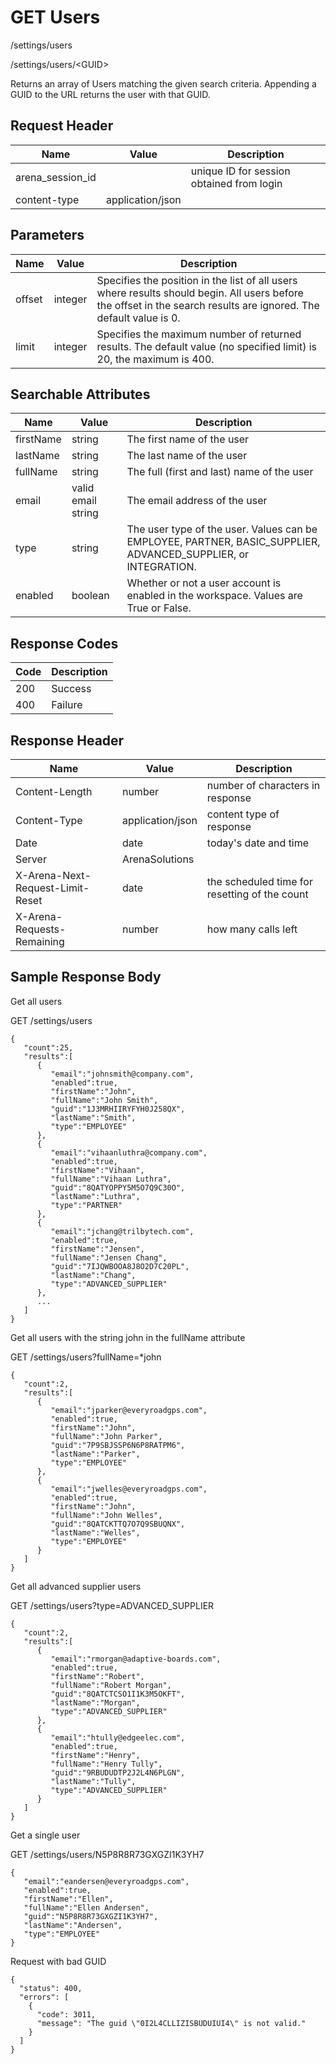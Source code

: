 # GET Users
/settings/users

/settings/users/&lt;GUID&gt;

Returns an array of Users matching the given search criteria. Appending a GUID to the URL returns the user with that GUID.

## Request Header

| Name<br> | Value<br> | Description<br> |
|  --- |  --- |  --- | 
| arena_session_id<br> |   | unique ID for session obtained from login<br> |
| content-type<br> | application/json<br> |   |

## Parameters

| Name<br> | Value<br> | Description<br> |
|  --- |  --- |  --- | 
| offset<br> | integer<br> | Specifies the position in the list of all users where results should begin. All users before the offset in the search results are ignored. The default value is 0.<br> |
| limit<br> | integer<br> | Specifies the maximum number of returned results. The default value \(no specified limit\) is 20, the maximum is 400.<br> |

## Searchable Attributes

| Name<br> | Value<br> | Description<br> |
|  --- |  --- |  --- | 
| firstName<br> | string<br> | The first name of the user<br> |
| lastName<br> | string<br> | The last name of the user<br> |
| fullName<br> | string<br> | The full \(first and last\) name of the user<br> |
| email<br> | valid email string<br> | The email address of the user<br> |
| type<br> | string<br> | The user type of the user. Values can be EMPLOYEE, PARTNER, BASIC_SUPPLIER, ADVANCED_SUPPLIER, or INTEGRATION.<br> |
| enabled<br> | boolean<br> | Whether or not a user account is enabled in the workspace. Values are True or False.<br> |

## Response Codes

| Code<br> | Description<br> |
|  --- |  --- | 
| 200<br> | Success<br> |
| 400<br> | Failure<br> |

## Response Header

| Name<br> | Value<br> | Description<br> |
|  --- |  --- |  --- | 
| Content-Length<br> | number<br> | number of characters in response<br> |
| Content-Type<br> | application/json<br> | content type of response<br> |
| Date<br> | date<br> | today's date and time<br> |
| Server<br> | ArenaSolutions<br> |   |
| X-Arena-Next-Request-Limit-Reset<br> | date<br> | the scheduled time for resetting of the count<br> |
| X-Arena-Requests-Remaining<br> | number<br> | how many calls left<br> |

## Sample Response Body
Get all users

GET /settings/users

```
{  
   "count":25,
   "results":[  
      {  
         "email":"johnsmith@company.com",
         "enabled":true,
         "firstName":"John",
         "fullName":"John Smith",
         "guid":"1J3MRHIIRYFYH0J258QX",
         "lastName":"Smith",
         "type":"EMPLOYEE"
      },
      {  
         "email":"vihaanluthra@company.com",
         "enabled":true,
         "firstName":"Vihaan",
         "fullName":"Vihaan Luthra",
         "guid":"8QATYOPPY5M5O7Q9C30O",
         "lastName":"Luthra",
         "type":"PARTNER"
      },
      {  
         "email":"jchang@trilbytech.com",
         "enabled":true,
         "firstName":"Jensen",
         "fullName":"Jensen Chang",
         "guid":"7IJQWBOOA8J8O2D7C20PL",
         "lastName":"Chang",
         "type":"ADVANCED_SUPPLIER"
      },
      ...
   ]
}

```
Get all users with the string john in the fullName attribute

GET /settings/users?fullName=\*john

```
{  
   "count":2,
   "results":[  
      {  
         "email":"jparker@everyroadgps.com",
         "enabled":true,
         "firstName":"John",
         "fullName":"John Parker",
         "guid":"7P9SBJSSP6N6P8RATPM6",
         "lastName":"Parker",
         "type":"EMPLOYEE"
      },
      {  
         "email":"jwelles@everyroadgps.com",
         "enabled":true,
         "firstName":"John",
         "fullName":"John Welles",
         "guid":"8QATCKTTQ7O7Q9SBUQNX",
         "lastName":"Welles",
         "type":"EMPLOYEE"
      }
   ]
}
```
Get all advanced supplier users

GET /settings/users?type=ADVANCED_SUPPLIER

```
{  
   "count":2,
   "results":[  
      {  
         "email":"rmorgan@adaptive-boards.com",
         "enabled":true,
         "firstName":"Robert",
         "fullName":"Robert Morgan",
         "guid":"8QATCTCSO1I1K3M5OKFT",
         "lastName":"Morgan",
         "type":"ADVANCED_SUPPLIER"
      },
      {  
         "email":"htully@edgeelec.com",
         "enabled":true,
         "firstName":"Henry",
         "fullName":"Henry Tully",
         "guid":"9RBUDUDTP2J2L4N6PLGN",
         "lastName":"Tully",
         "type":"ADVANCED_SUPPLIER"
      }
   ]
}

```
Get a single user

GET /settings/users/N5P8R8R73GXGZI1K3YH7

```
{  
   "email":"eandersen@everyroadgps.com",
   "enabled":true,
   "firstName":"Ellen",
   "fullName":"Ellen Andersen",
   "guid":"N5P8R8R73GXGZI1K3YH7",
   "lastName":"Andersen",
   "type":"EMPLOYEE"
}
```
Request with bad GUID

```
{
  "status": 400,
  "errors": [
    {
      "code": 3011,
      "message": "The guid \"0I2L4CLLIZISBUDUIUI4\" is not valid."
    }
  ]
}
```
